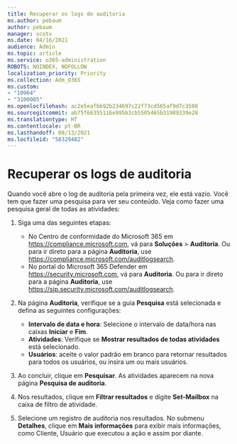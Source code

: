 ```yaml
---
title: Recuperar os logs de auditoria
ms.author: pebaum
author: pebaum
manager: scotv
ms.date: 04/16/2021
audience: Admin
ms.topic: article
ms.service: o365-administration
ROBOTS: NOINDEX, NOFOLLOW
localization_priority: Priority
ms.collection: Adm_O365
ms.custom:
- "10964"
- "3100005"
ms.openlocfilehash: ac2e5eafbb92b234697c22f73cd565af9d7c3508
ms.sourcegitcommit: ab75f66355116e995b3cb5505465b31989339e28
ms.translationtype: HT
ms.contentlocale: pt-BR
ms.lasthandoff: 08/13/2021
ms.locfileid: "58329482"
---
```

# <a name="retrieve-the-audit-logs"></a>Recuperar os logs de auditoria

Quando você abre o log de auditoria pela primeira vez, ele está vazio. Você tem que fazer uma pesquisa para ver seu conteúdo. Veja como fazer uma pesquisa geral de todas as atividades:

1. Siga uma das seguintes etapas:
   - No Centro de conformidade do Microsoft 365 em <https://compliance.microsoft.com>, vá para **Soluções** \> **Auditoria**. Ou para ir direto para a página **Auditoria**, use <https://compliance.microsoft.com/auditlogsearch>.
   - No portal do Microsoft 365 Defender em <https://security.microsoft.com>, vá para **Auditoria**. Ou para ir direto para a página **Auditoria**, use <https://sip.security.microsoft.com/auditlogsearch>.

2. Na página **Auditoria**, verifique se a guia **Pesquisa** está selecionada e defina as seguintes configurações:
   - **Intervalo de data e hora**: Selecione o intervalo de data/hora nas caixas **Iniciar** e **Fim**.
   - **Atividades**: Verifique se **Mostrar resultados de todas atividades** está selecionado.
   - **Usuários**: aceite o valor padrão em branco para retornar resultados para todos os usuários, ou insira um ou mais usuários.

3. Ao concluir, clique em **Pesquisar**. As atividades aparecem na nova página **Pesquisa de auditoria**.

4. Nos resultados, clique em **Filtrar resultados** e digite **Set-Mailbox** na caixa de filtro de atividade.

5. Selecione um registro de auditoria nos resultados. No submenu **Detalhes**, clique em **Mais informações** para exibir mais informações, como Cliente, Usuário que executou a ação e assim por diante.
